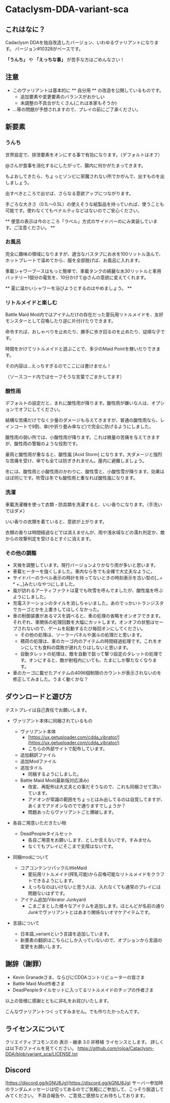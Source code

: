 
# Cataclysm-DDA-variant-sca

## これはなに？

Cadaclysm DDAを独自改造したバージョン、いわゆるヴァリアントになります。
バージョン#10328がベースです。

 **「うんち」** や **「えっちな事」** が苦手な方はごめんなさい！

## 注意

- このヴァリアントは基本的に ** 自分用 ** の改造を公開しているものです。
  - 追加要素や変更要素のバランスがおかしい
  - 未調整の不具合がたくさん(これは本家もそうか)
- ...等の問題が予想されますので、プレイの前にご了承ください。

## 新要素

### うんち

世界設定で、排泄要素をオンにする事で有効になります。（デフォルトはオフ）

@さんが食事を消化するにしたがって、腸内に何かがたまってきます。

もよおしてきたら、ちょっとゾンビに邪魔されない所でかがんで、出すものを出しましょう。

出すべきところで出せば、さらなる意欲アップにつながります。

手ごろな大きさ（0.1L～0.5L）の使えそうな紙製品を持っていれば、使うことも可能です。使わなくてもペナルティなどはないのでご安心ください。

** 便意の表示は今のところ「ラベル」方式のサイドバーのにみ実装しています。ご注意ください。 **

### お風呂

完全に趣味の領域になりますが、適当なバスタブにお水を100リットル汲んで、ホットプレートで温めてから、服を全部脱げば、お風呂に入れます。

車載シャワーブースはもっと簡単で、車載タンクの綺麗な水30リットルと車用バッテリー1個分の電気を、10分かけて@さんの意欲に変えてくれます。

** 夏に温かいシャワーを浴びようとするのはやめましょう。 **

### リトルメイドと楽しむ

Battle Maid Mod内ではアイテムだけの存在だった愛玩用リトルメイドを、友好モンスターとして召喚したり逆に片付けたりできます。

命令すれば、おしゃべりを止めたり、勝手に歩き回るのを止めたり、従順な子です。

時間をかけてリトルメイドと遊ぶことで、多少のMaid Pointを稼いだりできます。

その内容は...えっちすぎるのでここには書けません！

（ソースコード内ではセーフそうな言葉でごまかしてます）

### 酸性雨

デフォルトの設定だと、まれに酸性雨が降ります。酸性雨が嫌いな人は、オプションでオフにしてください。

結構な苦痛だけでなく少量のダメージも与えてきますが、普通の酸性雨なら、レインコートで9割、傘(や折り畳み傘など)で完全に防げるようにしました。

酸性雨の弱い所では、小酸性雨が降ります。これは微量の苦痛を与えてきますが、酸性雨の警報のような役割です。

豪雨と酸性雨が重なると、酸性嵐 [Acid Storm] になります。大ダメージと強烈な苦痛を受け、傘でも全ては防ぎきれません。屋内に避難しましょう。

冬には、酸性雨と小酸性雨のかわりに、酸性雪と、小酸性雪が降ります。効果はほぼ同じです。吹雪は冬でも酸性雨と重なれば酸性嵐になります。

### 洗濯

車載洗濯機を使って衣類・防具類を洗濯すると、いい香りになります。（手洗いではダメ）

いい香りの衣類を着ていると、意欲が上がります。

衣類の香りは時間経過などでは消えませんが、雨や浅水域などの濡れ判定か、敵からの攻撃判定を受けるとすぐに消えます。


### その他の調整

- 天候を調整しています。現行バージョンよりかなり雨が多いと思います。
- 車載ヒーターを強くしました。車内なら冬でも全裸で大丈夫なように。
- サイドバーのラベル表示の時計を持ってないときの時刻表示を古い型の[\_.+ * +.\_]みたいなやつにしました。
- 嵐が訪れるアーティファクトは夏でも吹雪を呼んでましたが、酸性嵐を呼ぶようにしました。
- 充電ステーションのタイルを消しちゃいました。あのでっかいトランジスタでカーゴとかを上書きしてほしくなかった。
- 車の制御装置があるマスを調べると、車の処理の省略をオンオフできます。それぞれ、車関係の処理回数を大幅にカットします。オンオフの状態はセーブされないので、ゲームを起動するたび毎回オンにしてください。
  - その他の処理は、ソーラーパネルや漏斗の処理だと思います。
  - 積荷の処理は、車のカーゴ内のアイテムの時間経過処理です。これをオンにしても食料の腐敗が遅れたりはしないと思います。
  - 自動タレットの処理は、敵を自動で狙って撃つ設定のタレットの処理です。オンにすると、敵が射程内にいても、たまにしか撃たなくなります。
- 車のカーゴに載せたアイテムの4096個制限のカウントが表示されないのを修正してみました。うまく動くかな？
  
## ダウンロードと遊び方

テストプレイは自己責任でお願いします。

- ヴァリアント本体に同梱されているもの
	- ヴァリアント本体
		- [https://ux.getuploader.com/cdda_vibrator/](https://ux.getuploader.com/cdda_vibrator/)
		- こちらの外部サイトで配布しています。
	- 追加翻訳ファイル
	- 追加Modファイル
	- 追加タイル
		- 同梱するようにしました。
	- Battle Maid Mod(最新版対応済み)
		- 改変、再配布は大丈夫との事だそうなので、これも同梱させて頂いています。
		- アドオンが常識の範囲をちょっとはみ出してるのは自覚してますが、あくまでアドオンなのでで通りますでしょうか？
		- 問題あったらヴァリアントごと爆破します。

- 各自ご用意いただきたい物
	- DeadPeopleタイルセット
		- 各自ご用意をお願いします、としか言えないです。すみません
		- なくてもプレイにそこまで支障はないです。

- 同梱modについて
	- コアコンテンツパック/LittleMaid
		- 愛玩用リトルメイド(搾乳可能)から召喚可能なリトルメイドをクラフトできるようにします。
		- えっちなのはいけないと思う人は、入れなくても通常のプレイには問題ないはずです。
	- アイテム追加/Vibrator Junkyard
		- こまごまとした様々なアイテムを追加します。ほとんどが名前の通りJunkでヴァリアントとはあまり関係ないオマケアイテムです。

- 言語について
	- 日本語_variantという言語を追加しています。
	- 新要素の翻訳はこちらにしか入っていないので、オプションから言語の変更をお願いします。
	


## 謝辞（謝罪）

- Kevin Granadeさま、ならびにCDDAコントリビューターの皆さま
- Battle Maid Mod作者さま
- DeadPeopleタイルセットに入ってるリトルメイドのチップの作者さま

以上の皆様に感謝とともに非礼をお詫びいたします。

こんなヴァリアントつくってすみません。でも作りたかったんです。

## ライセンスについて

クリエイティブコモンズの 表示 - 継承 3.0 非移植 ライセンスとします。
詳しくは以下のファイルを見てください。
https://github.com/roloa/Cataclysm-DDA/blob/variant_sca/LICENSE.txt

## Discord

[https://discord.gg/kGNU8Jg](https://discord.gg/kGNU8Jg)
サーバー参加時のランダムメッセージは切ってあるのでご気軽にご参加して、こっそり脱退してみてください。
不具合報告や、ご意見ご感想などお待ちしております。


